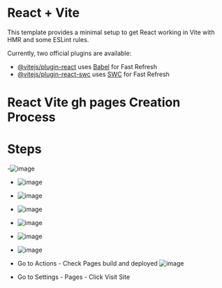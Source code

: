 # React + Vite

This template provides a minimal setup to get React working in Vite with HMR and some ESLint rules.

Currently, two official plugins are available:

- [@vitejs/plugin-react](https://github.com/vitejs/vite-plugin-react/blob/main/packages/plugin-react/README.md) uses [Babel](https://babeljs.io/) for Fast Refresh
- [@vitejs/plugin-react-swc](https://github.com/vitejs/vite-plugin-react-swc) uses [SWC](https://swc.rs/) for Fast Refresh

# React Vite gh pages Creation Process

# Steps
-![image](https://github.com/user-attachments/assets/d2eccdd7-cda1-4bfa-b42f-fb279e8bb774)
- ![image](https://github.com/user-attachments/assets/25c5a481-01c1-4c1e-b50b-235de4fbbe91)
- ![image](https://github.com/user-attachments/assets/0fc9ec65-e048-4b70-af5a-8c7c1a66297c)
- ![image](https://github.com/user-attachments/assets/3d4a6b11-8177-4521-8b1b-fe00395dca92)
- ![image](https://github.com/user-attachments/assets/026daf28-3175-4a2d-a92f-c186b0c013cd)
- ![image](https://github.com/user-attachments/assets/f386ca43-39a5-411d-82ba-4509d1fbe017)
- ![image](https://github.com/user-attachments/assets/54432da5-0de7-48c9-b12c-de7b96f77108)
- Go to Actions - Check Pages build and deployed
  ![image](https://github.com/user-attachments/assets/938c88f0-8617-4c14-80c9-7151582945db)

- Go to Settings - Pages - Click Visit Site







